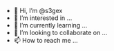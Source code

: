 - 👋 Hi, I’m @s3gex
- 👀 I’m interested in ...
- 🌱 I’m currently learning ...
- 💞️ I’m looking to collaborate on ...
- 📫 How to reach me ...

<!---
s3gex/s3gex is a ✨ special ✨ repository because its `README.md` (this file) appears on your GitHub profile.
You can click the Preview link to take a look at your changes.
--->
